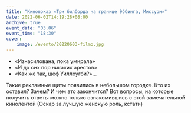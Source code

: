 ```yaml
---
title: "Кинопоказ «Три билборда на границе Эббинга, Миссури»"
date: 2022-06-02T14:19:28+08:00
archive: true
event_date: "03.06"
event_time: "18:30"
cover: 
    image: /evento/20220603-filmo.jpg
---
```

+ «Изнасилована, пока умирала»
+ «И до сих пор никаких арестов»
+ «Как же так, шеф Уиллоугби?»... 

Такие  рекламные щиты появились в небольшом городке. Кто их оставил? Зачем? И чем это закончится? Вот вопросы, на которые получить ответы можно только ознакомившись с этой замечательной кинолентой (Оскар за лучшую женскую роль, кстати)